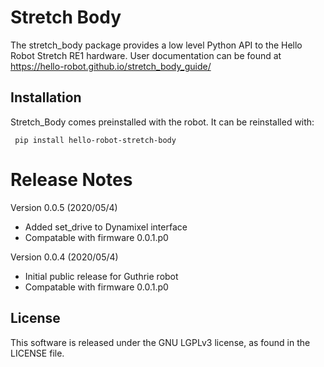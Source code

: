 # Stretch Body
The stretch_body package provides a low level Python API to the Hello Robot Stretch RE1 hardware. User documentation can be found at https://hello-robot.github.io/stretch_body_guide/


## Installation

Stretch_Body comes preinstalled with the robot. It can be reinstalled with:

```
 pip install hello-robot-stretch-body
```

# Release Notes
Version 0.0.5 (2020/05/4)
* Added set_drive to Dynamixel interface
* Compatable with firmware 0.0.1.p0

Version 0.0.4 (2020/05/4)
* Initial public release for Guthrie robot
* Compatable with firmware 0.0.1.p0
## License

This software is released under the GNU LGPLv3 license, as found in the LICENSE file.